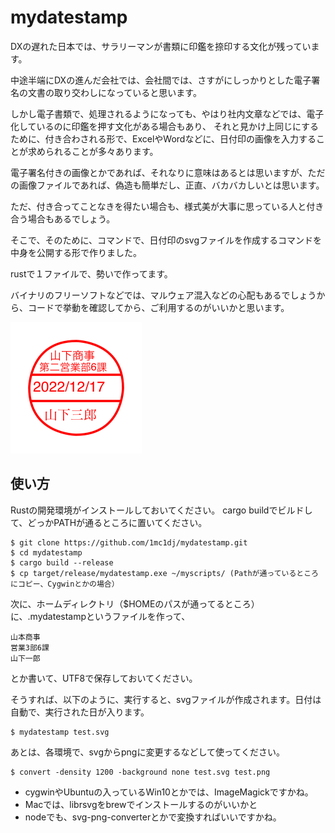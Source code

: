 # mydatestamp

DXの遅れた日本では、サラリーマンが書類に印鑑を捺印する文化が残っています。

中途半端にDXの進んだ会社では、会社間では、さすがにしっかりとした電子署名の文書の取り交わしになっていると思います。

しかし電子書類で、処理されるようになっても、やはり社内文章などでは、電子化しているのに印鑑を押す文化がある場合もあり、
それと見かけ上同じにするために、付き合わされる形で、ExcelやWordなどに、日付印の画像を入力することが求められることが多々あります。

電子署名付きの画像とかであれば、それなりに意味はあるとは思いますが、ただの画像ファイルであれば、偽造も簡単だし、正直、バカバカしいとは思います。

ただ、付き合ってことなきを得たい場合も、様式美が大事に思っている人と付き合う場合もあるでしょう。

そこで、そのために、コマンドで、日付印のsvgファイルを作成するコマンドを中身を公開する形で作りました。

rustで１ファイルで、勢いで作ってます。

バイナリのフリーソフトなどでは、マルウェア混入などの心配もあるでしょうから、コードで挙動を確認してから、ご利用するのがいいかと思います。

![出力サンプル](./sample.png) 

## 使い方

Rustの開発環境がインストールしておいてください。
cargo buildでビルドして、どっかPATHが通るところに置いてください。

```
$ git clone https://github.com/1mc1dj/mydatestamp.git
$ cd mydatestamp
$ cargo build --release
$ cp target/release/mydatestamp.exe ~/myscripts/ (Pathが通っているところにコピー、Cygwinとかの場合）
```

次に、ホームディレクトリ（$HOMEのパスが通ってるところ）に、.mydatestampというファイルを作って、

```
山本商事
営業3部6課
山下一郎
```
とか書いて、UTF8で保存しておいてください。

そうすれば、以下のように、実行すると、svgファイルが作成されます。日付は自動で、実行された日が入ります。

```
$ mydatestamp test.svg
``` 

あとは、各環境で、svgからpngに変更するなどして使ってください。

```
$ convert -density 1200 -background none test.svg test.png
```

* cygwinやUbuntuの入っているWin10とかでは、ImageMagickですかね。
* Macでは、librsvgをbrewでインストールするのがいいかと
* nodeでも、svg-png-converterとかで変換すればいいですかね。
